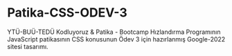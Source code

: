 # Patika-CSS-ODEV-3
YTÜ-BUÜ-TEDÜ Kodluyoruz & Patika - Bootcamp Hızlandırma Programının JavaScript patikasının CSS konusunun Ödev 3 için hazırlanmış Google-2022 sitesi tasarımı.
